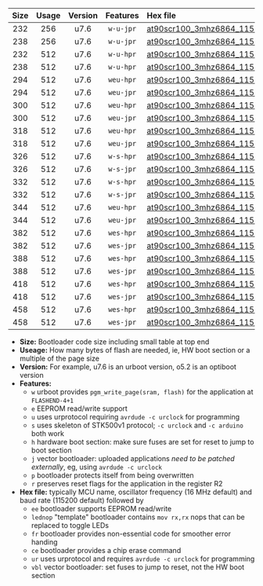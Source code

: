 |Size|Usage|Version|Features|Hex file|
|:-:|:-:|:-:|:-:|:--|
|232|256|u7.6|`w-u-jpr`|[at90scr100_3mhz6864_115200bps_ur_vbl.hex](https://raw.githubusercontent.com/stefanrueger/urboot/main//at90scr100_3mhz6864_115200bps_ur_vbl.hex)|
|238|256|u7.6|`w-u-jpr`|[at90scr100_3mhz6864_115200bps_lednop_ur_vbl.hex](https://raw.githubusercontent.com/stefanrueger/urboot/main//at90scr100_3mhz6864_115200bps_lednop_ur_vbl.hex)|
|232|512|u7.6|`w-u-hpr`|[at90scr100_3mhz6864_115200bps_ur.hex](https://raw.githubusercontent.com/stefanrueger/urboot/main//at90scr100_3mhz6864_115200bps_ur.hex)|
|238|512|u7.6|`w-u-hpr`|[at90scr100_3mhz6864_115200bps_lednop_ur.hex](https://raw.githubusercontent.com/stefanrueger/urboot/main//at90scr100_3mhz6864_115200bps_lednop_ur.hex)|
|294|512|u7.6|`weu-hpr`|[at90scr100_3mhz6864_115200bps_ee_ur.hex](https://raw.githubusercontent.com/stefanrueger/urboot/main//at90scr100_3mhz6864_115200bps_ee_ur.hex)|
|294|512|u7.6|`weu-jpr`|[at90scr100_3mhz6864_115200bps_ee_ur_vbl.hex](https://raw.githubusercontent.com/stefanrueger/urboot/main//at90scr100_3mhz6864_115200bps_ee_ur_vbl.hex)|
|300|512|u7.6|`weu-hpr`|[at90scr100_3mhz6864_115200bps_ee_lednop_ur.hex](https://raw.githubusercontent.com/stefanrueger/urboot/main//at90scr100_3mhz6864_115200bps_ee_lednop_ur.hex)|
|300|512|u7.6|`weu-jpr`|[at90scr100_3mhz6864_115200bps_ee_lednop_ur_vbl.hex](https://raw.githubusercontent.com/stefanrueger/urboot/main//at90scr100_3mhz6864_115200bps_ee_lednop_ur_vbl.hex)|
|318|512|u7.6|`weu-hpr`|[at90scr100_3mhz6864_115200bps_ee_lednop_fr_ur.hex](https://raw.githubusercontent.com/stefanrueger/urboot/main//at90scr100_3mhz6864_115200bps_ee_lednop_fr_ur.hex)|
|318|512|u7.6|`weu-jpr`|[at90scr100_3mhz6864_115200bps_ee_lednop_fr_ur_vbl.hex](https://raw.githubusercontent.com/stefanrueger/urboot/main//at90scr100_3mhz6864_115200bps_ee_lednop_fr_ur_vbl.hex)|
|326|512|u7.6|`w-s-hpr`|[at90scr100_3mhz6864_115200bps.hex](https://raw.githubusercontent.com/stefanrueger/urboot/main//at90scr100_3mhz6864_115200bps.hex)|
|326|512|u7.6|`w-s-jpr`|[at90scr100_3mhz6864_115200bps_vbl.hex](https://raw.githubusercontent.com/stefanrueger/urboot/main//at90scr100_3mhz6864_115200bps_vbl.hex)|
|332|512|u7.6|`w-s-hpr`|[at90scr100_3mhz6864_115200bps_lednop.hex](https://raw.githubusercontent.com/stefanrueger/urboot/main//at90scr100_3mhz6864_115200bps_lednop.hex)|
|332|512|u7.6|`w-s-jpr`|[at90scr100_3mhz6864_115200bps_lednop_vbl.hex](https://raw.githubusercontent.com/stefanrueger/urboot/main//at90scr100_3mhz6864_115200bps_lednop_vbl.hex)|
|344|512|u7.6|`weu-hpr`|[at90scr100_3mhz6864_115200bps_ee_lednop_fr_ce_ur.hex](https://raw.githubusercontent.com/stefanrueger/urboot/main//at90scr100_3mhz6864_115200bps_ee_lednop_fr_ce_ur.hex)|
|344|512|u7.6|`weu-jpr`|[at90scr100_3mhz6864_115200bps_ee_lednop_fr_ce_ur_vbl.hex](https://raw.githubusercontent.com/stefanrueger/urboot/main//at90scr100_3mhz6864_115200bps_ee_lednop_fr_ce_ur_vbl.hex)|
|382|512|u7.6|`wes-hpr`|[at90scr100_3mhz6864_115200bps_ee.hex](https://raw.githubusercontent.com/stefanrueger/urboot/main//at90scr100_3mhz6864_115200bps_ee.hex)|
|382|512|u7.6|`wes-jpr`|[at90scr100_3mhz6864_115200bps_ee_vbl.hex](https://raw.githubusercontent.com/stefanrueger/urboot/main//at90scr100_3mhz6864_115200bps_ee_vbl.hex)|
|388|512|u7.6|`wes-hpr`|[at90scr100_3mhz6864_115200bps_ee_lednop.hex](https://raw.githubusercontent.com/stefanrueger/urboot/main//at90scr100_3mhz6864_115200bps_ee_lednop.hex)|
|388|512|u7.6|`wes-jpr`|[at90scr100_3mhz6864_115200bps_ee_lednop_vbl.hex](https://raw.githubusercontent.com/stefanrueger/urboot/main//at90scr100_3mhz6864_115200bps_ee_lednop_vbl.hex)|
|418|512|u7.6|`wes-hpr`|[at90scr100_3mhz6864_115200bps_ee_lednop_fr.hex](https://raw.githubusercontent.com/stefanrueger/urboot/main//at90scr100_3mhz6864_115200bps_ee_lednop_fr.hex)|
|418|512|u7.6|`wes-jpr`|[at90scr100_3mhz6864_115200bps_ee_lednop_fr_vbl.hex](https://raw.githubusercontent.com/stefanrueger/urboot/main//at90scr100_3mhz6864_115200bps_ee_lednop_fr_vbl.hex)|
|458|512|u7.6|`wes-hpr`|[at90scr100_3mhz6864_115200bps_ee_lednop_fr_ce.hex](https://raw.githubusercontent.com/stefanrueger/urboot/main//at90scr100_3mhz6864_115200bps_ee_lednop_fr_ce.hex)|
|458|512|u7.6|`wes-jpr`|[at90scr100_3mhz6864_115200bps_ee_lednop_fr_ce_vbl.hex](https://raw.githubusercontent.com/stefanrueger/urboot/main//at90scr100_3mhz6864_115200bps_ee_lednop_fr_ce_vbl.hex)|

- **Size:** Bootloader code size including small table at top end
- **Useage:** How many bytes of flash are needed, ie, HW boot section or a multiple of the page size
- **Version:** For example, u7.6 is an urboot version, o5.2 is an optiboot version
- **Features:**
  + `w` urboot provides `pgm_write_page(sram, flash)` for the application at `FLASHEND-4+1`
  + `e` EEPROM read/write support
  + `u` uses urprotocol requiring `avrdude -c urclock` for programming
  + `s` uses skeleton of STK500v1 protocol; `-c urclock` and `-c arduino` both work
  + `h` hardware boot section: make sure fuses are set for reset to jump to boot section
  + `j` vector bootloader: uploaded applications *need to be patched externally*, eg, using `avrdude -c urclock`
  + `p` bootloader protects itself from being overwritten
  + `r` preserves reset flags for the application in the register R2
- **Hex file:** typically MCU name, oscillator frequency (16 MHz default) and baud rate (115200 default) followed by
  + `ee` bootloader supports EEPROM read/write
  + `lednop` "template" bootloader contains `mov rx,rx` nops that can be replaced to toggle LEDs
  + `fr` bootloader provides non-essential code for smoother error handing
  + `ce` bootloader provides a chip erase command
  + `ur` uses urprotocol and requires `avrdude -c urclock` for programming
  + `vbl` vector bootloader: set fuses to jump to reset, not the HW boot section
